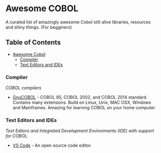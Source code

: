 # Awesome COBOL
A curated list of amazingly awesome Cobol still alive libraries, resources and shiny things. (For begginers)

## Table of Contents
- [Awesome Cobol](#awesome-cobol)
    - [Compiler](#compiler)
    - [Text Editors and IDEs](#text-editors-and-ides)

### Complier

*COBOL compilers*

- [GnuCOBOL](https://gnucobol.sourceforge.io/) - COBOL 85, COBOL 2002, and COBOL 2014 standard. Contains many extensions. Build on Linux, Unix, MAC OSX, Windows and Mainframes. Amazing for learning COBOL on your home computer.

### Text Editors and IDEs

*Text Editors and Integrated Development Environments (IDE) with support for COBOL.*

- [VS Code](https://code.visualstudio.com/) - An open source code editor.